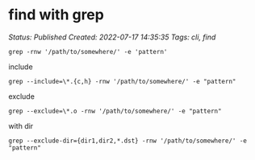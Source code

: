 # find with grep

_Status: Published_
_Created: 2022-07-17 14:35:35_
_Tags: cli, find_

```
grep -rnw '/path/to/somewhere/' -e 'pattern'
```
include  
```
grep --include=\*.{c,h} -rnw '/path/to/somewhere/' -e "pattern"
```
exclude  
```
grep --exclude=\*.o -rnw '/path/to/somewhere/' -e "pattern"
```
with dir  
```
grep --exclude-dir={dir1,dir2,*.dst} -rnw '/path/to/somewhere/' -e "pattern"
```
